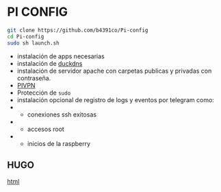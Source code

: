 # PI CONFIG

```sh
git clone https://github.com/b4391co/Pi-config
cd Pi-config
sudo sh launch.sh
```

- instalación de apps necesarias
- instalación de [duckdns](https://www.duckdns.org)
- instalación de servidor apache con carpetas publicas y privadas con contraseña. 
- [PIVPN](https://pivpn.io)
- Protección de `sudo`
- instalación opcional de registro de logs y eventos por telegram como:
- - conexiones ssh exitosas 
- - accesos root 
- - inicios de la raspberry

## HUGO

[html](https://gohugo.io/functions/safehtml/)
